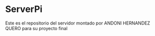 # ServerPi
Este es el repositorio del servidor montado por ANDONI HERNANDEZ QUERO para su proyecto final
